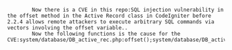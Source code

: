 
            Now there is a CVE in this repo:SQL injection vulnerability in the offset method in the Active Record class in CodeIgniter before 2.2.4 allows remote attackers to execute arbitrary SQL commands via vectors involving the offset variable..
            Now the following functions is the cause for the CVE:system/database/DB_active_rec.php:offset();system/database/DB_active_rec.php:offset();
            